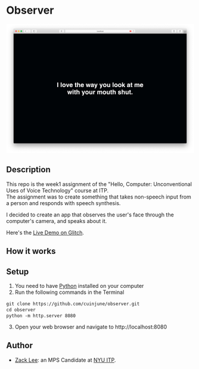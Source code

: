 # Observer

<img src="screenshot.png" alt="screenshot" width="1000"/>

## Description

This repo is the week1 assignment of the "Hello, Computer: Unconventional Uses of Voice Technology" course at ITP.  
The assignment was to create something that takes non-speech input from a person and responds with speech synthesis.  

I decided to create an app that observes the user's face through the computer's camera, and speaks about it.

Here's the [Live Demo on Glitch](https://cuinjune-observer.glitch.me/).

## How it works



## Setup

1. You need to have [Python](https://realpython.com/installing-python/) installed on your computer
2. Run the following commands in the Terminal
```
git clone https://github.com/cuinjune/observer.git
cd observer
python -m http.server 8080
```
3. Open your web browser and navigate to http://localhost:8080

## Author
* [Zack Lee](https://www.cuinjune.com/about): an MPS Candidate at [NYU ITP](https://itp.nyu.edu).
